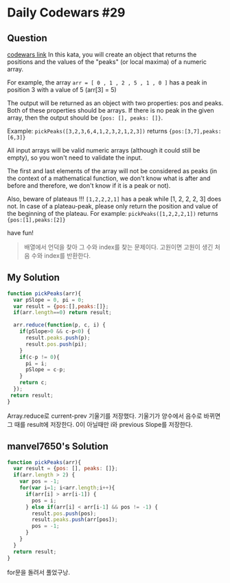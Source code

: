 # Daily Codewars #29
## Question
[codewars link](http://www.codewars.com/kata/pick-peaks/javascript)
In this kata, you will create an object that returns the positions and the values of the "peaks" (or local maxima) of a numeric array.

For example, the array `arr = [ 0 , 1 , 2 , 5 , 1 , 0 ]` has a peak in position 3 with a value of 5 (arr[3] = 5)

The output will be returned as an object with two properties: pos and peaks. Both of these properties should be arrays. If there is no peak in the given array, then the output should be `{pos: [], peaks: []}`.

Example: `pickPeaks([3,2,3,6,4,1,2,3,2,1,2,3])` returns `{pos:[3,7],peaks:[6,3]}`

All input arrays will be valid numeric arrays (although it could still be empty), so you won't need to validate the input.

The first and last elements of the array will not be considered as peaks (in the context of a mathematical function, we don't know what is after and before and therefore, we don't know if it is a peak or not).

Also, beware of plateaus !!! `[1,2,2,2,1]` has a peak while [1, 2, 2, 2, 3] does not. In case of a plateau-peak, please only return the position and value of the beginning of the plateau. For example: `pickPeaks([1,2,2,2,1])` returns `{pos:[1],peaks:[2]}`

have fun!
> 배열에서 언덕을 찾아 그 수와 index를 찾는 문제이다.
> 고원이면 고원이 생긴 처음 수와 index를 반환한다.

## My Solution
```javascript
function pickPeaks(arr){
  var pSlope = 0, pi = 0;
  var result = {pos:[],peaks:[]};
  if(arr.length==0) return result;

  arr.reduce(function(p, c, i) {
    if(pSlope>0 && c-p<0) {
      result.peaks.push(p);
      result.pos.push(pi);
    }
    if(c-p != 0){
      pi = i;
      pSlope = c-p;
    }
    return c;
  });
 return result;
}
```
Array.reduce로 current-prev 기울기를 저장했다.
기울기가 양수에서 음수로 바뀌면 그 때를 result에 저장한다.
0이 아닐때만 i와 previous Slope를 저장한다.

## manvel7650's Solution
```javascript
function pickPeaks(arr){
  var result = {pos: [], peaks: []};
  if(arr.length > 2) {
    var pos = -1;
    for(var i=1; i<arr.length;i++){
      if(arr[i] > arr[i-1]) {
        pos = i;
      } else if(arr[i] < arr[i-1] && pos != -1) {
        result.pos.push(pos);
        result.peaks.push(arr[pos]);
        pos = -1;
      }
    }
  }
  return result;
}
```
for문을 돌려서 풀었구낭.
